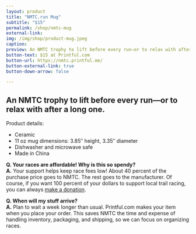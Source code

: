 ```yaml
---
layout: product
title: "NMTC.run Mug"
subtitle: "$15"
permalink: /shop/nmtc-mug
external-link:
img: /img/shop/product-mug.jpeg
caption:
preview: An NMTC trophy to lift before every run—or to relax with after a long one.
button-text: $15 at Printful.com
button-url: https://nmtc.printful.me/
button-external-link: true
button-down-arrow: false

---
```


## An NMTC trophy to lift before every run—or to relax with after a long one.

Product details:
* Ceramic
* 11 oz mug dimensions: 3.85″ height, 3.35″ diameter
* Dishwasher and microwave safe
* Made in China

__Q. Your races are affordable! Why is this so spendy?__<br>
__A.__ Your support helps keep race fees low! About 40 percent of the purchase price goes to NMTC. The rest goes to the manufacturer. Of course, if you want 100 percent of your dollars to support local trail racing, you can always [make a donation](/donate).

__Q. When will my stuff arrive?__<br>
__A.__ Plan to wait a week longer than usual. Printful.com makes your item when you place your order. This saves NMTC the time and expense of handling inventory, packaging, and shipping, so we can focus on organizing races.

<!-- <div class="container" style="display:flex;padding-bottom:1em;">
  <a href="https://nmtc.printful.me/" style="margin: 0 auto;" target="_blank">
    <div class="button">$15 at Printful.com<img class="arrow-blank" src="/assets/icons/arrow-up-right-from-square-light.svg" alt="" style="padding-left: 0.25em;"></div>
  </a>
</div> -->
